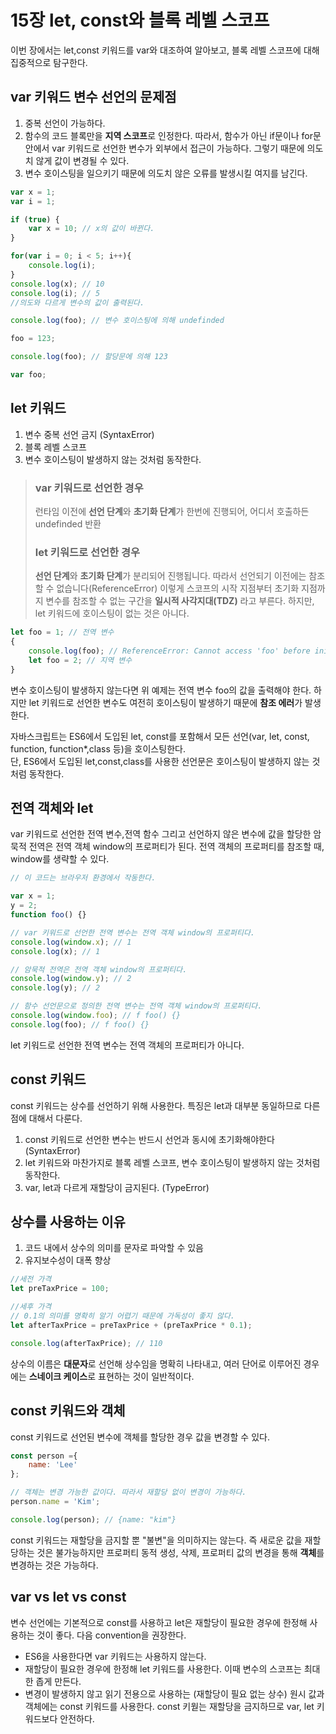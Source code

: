 # 15장 let, const와 블록 레벨 스코프

이번 장에서는 let,const 키워드를 var와 대조하여 알아보고, 블록 레벨 스코프에 대해 집중적으로 탐구한다.

## var 키워드 변수 선언의 문제점

1. 중복 선언이 가능하다.
2. 함수의 코드 블록만을 **지역 스코프**로 인정한다.
따라서, 함수가 아닌 if문이나 for문 안에서 var 키워드로 선언한 변수가 외부에서 접근이 가능하다. 그렇기 때문에 의도치 않게 값이 변경될 수 있다.
3. 변수 호이스팅을 일으키기 때문에 의도치 않은 오류를 발생시킬 여지를 남긴다.

```javascript
var x = 1;
var i = 1;

if (true) {
    var x = 10; // x의 값이 바뀐다.
}

for(var i = 0; i < 5; i++){
    console.log(i);
}
console.log(x); // 10
console.log(i); // 5
//의도와 다르게 변수의 값이 출력된다.
```

```javascript
console.log(foo); // 변수 호이스팅에 의해 undefinded

foo = 123;

console.log(foo); // 할당문에 의해 123 

var foo;
```

## let 키워드

1. 변수 중복 선언 금지 (SyntaxError)
2. 블록 레벨 스코프
3. 변수 호이스팅이 발생하지 않는 것처럼 동작한다.

> ### var 키워드로 선언한 경우
>
> 런타임 이전에 **선언 단계**와 **초기화 단계**가 한번에 진행되어, 어디서 호출하든 undefinded 반환
>
> ### let 키워드로 선언한 경우
>
> **선언 단계**와 **초기화 단계**가 분리되어 진행됩니다. 따라서 선언되기 이전에는 참조할 수 없습니다(ReferenceError)
> 이렇게 스코프의 시작 지점부터 초기화 지점까지 변수를 참조할 수 없는 구간을 **일시적 사각지대(TDZ)** 라고 부른다.
> 하지만, let 키워드에 호이스팅이 없는 것은 아니다.

```javascript
let foo = 1; // 전역 변수
{
    console.log(foo); // ReferenceError: Cannot access 'foo' before initialization
    let foo = 2; // 지역 변수
}
```

변수 호이스팅이 발생하지 않는다면 위 예제는 전역 변수 foo의 값을 출력해야 한다. 하지만 let 키워드로 선언한 변수도 여전히 호이스팅이 발생하기 때문에 **참조 에러**가 발생한다.

자바스크립트는 ES6에서 도입된 let, const를 포함해서 모든 선언(var, let, const, function, function*,class 등)을 호이스팅한다.<br>
단, ES6에서 도입된 let,const,class를 사용한 선언문은 호이스팅이 발생하지 않는 것처럼 동작한다.

## 전역 객체와 let

var 키워드로 선언한 전역 변수,전역 함수 그리고 선언하지 않은 변수에 값을 할당한 암묵적 전역은 전역 객체 window의 프로퍼티가 된다. 전역 객체의 프로퍼티를 참조할 때, window를 생략할 수 있다.

```javascript
// 이 코드는 브라우저 환경에서 작동한다.

var x = 1;
y = 2;
function foo() {}

// var 키워드로 선언한 전역 변수는 전역 객체 window의 프로퍼티다.
console.log(window.x); // 1
console.log(x); // 1

// 암묵적 전역은 전역 객체 window의 프로퍼티다.
console.log(window.y); // 2
console.log(y); // 2

// 함수 선언문으로 정의한 전역 변수는 전역 객체 window의 프로퍼티다.
console.log(window.foo); // f foo() {}
console.log(foo); // f foo() {}
```

let 키워드로 선언한 전역 변수는 전역 객체의 프로퍼티가 아니다.

## const 키워드

const 키워드는 상수를 선언하기 위해 사용한다. 특징은 let과 대부분 동일하므로 다른 점에 대해서 다룬다.

1. const 키워드로 선언한 변수는 반드시 선언과 동시에 초기화해야한다 (SyntaxError)
2. let 키워드와 마찬가지로 블록 레벨 스코프, 변수 호이스팅이 발생하지 않는 것처럼 동작한다.
3. var, let과 다르게 재할당이 금지된다. (TypeError)

## 상수를 사용하는 이유

1. 코드 내에서 상수의 의미를 문자로 파악할 수 있음
2. 유지보수성이 대폭 향상

```javascript
//세전 가격
let preTaxPrice = 100;

//세후 가격
// 0.1의 의미를 명확히 알기 어렵기 때문에 가독성이 좋지 않다.
let afterTaxPrice = preTaxPrice + (preTaxPrice * 0.1);

console.log(afterTaxPrice); // 110
```

상수의 이름은 **대문자**로 선언해 상수임을 명확히 나타내고, 여러 단어로 이루어진 경우에는 **스네이크 케이스**로 표현하는 것이 일반적이다.

## const 키워드와 객체

const 키워드로 선언된 변수에 객체를 할당한 경우 값을 변경할 수 있다.

```javascript
const person ={
    name: 'Lee'
};

// 객체는 변경 가능한 값이다. 따라서 재할당 없이 변경이 가능하다.
person.name = 'Kim';

console.log(person); // {name: "kim"}
```

const 키워드는 재할당을 금지할 뿐 "불변"을 의미하지는 않는다. 즉 새로운 값을 재할당하는 것은 불가능하지만 프로퍼티 동적 생성, 삭제, 프로퍼티 값의 변경을 통해 **객체**를 변경하는 것은 가능하다.

## var vs let vs const

변수 선언에는 기본적으로 const를 사용하고 let은 재할당이 필요한 경우에 한정해 사용하는 것이 좋다. 다음 convention을 권장한다.

- ES6을 사용한다면 var 키워드는 사용하지 않는다.
- 재할당이 필요한 경우에 한정해 let 키워드를 사용한다. 이때 변수의 스코프는 최대한 좁게 만든다.
- 변경이 발생하지 않고 읽기 전용으로 사용하는 (재할당이 필요 없는 상수) 원시 값과 객체에는 const 키워드를 사용한다. const 키웓는 재할당을 금지하므로 var, let 키워드보다 안전하다.
